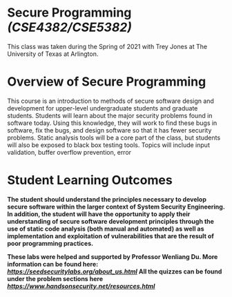 # Secure Programming _(CSE4382/CSE5382)_
This class was taken during the Spring of 2021 with Trey Jones at The University of Texas at Arlington.
<h1> Overview of Secure Programming </h1>
<p>This course is an introduction to methods of secure software design and development for upper-level
undergraduate students and graduate students. Students will learn about the major security problems
found in software today. Using this knowledge, they will work to find these bugs in software, fix the bugs,
and design software so that it has fewer security problems. Static analysis tools will be a core part of the
class, but students will also be exposed to black box testing tools. Topics will include input validation,
buffer overflow prevention, error</p>
<b>
<h1> Student Learning Outcomes </h1>
<p>The student should understand the principles necessary to develop secure software within the larger
context of System Security Engineering. In addition, the student will have the opportunity to apply their
understanding of secure software development principles through the use of static code analysis (both
manual and automated) as well as implementation and exploitation of vulnerabilities that are the result of
  poor programming practices.</p>

These labs were helped and supported by Professor Wenliang Du. 
More information can be found here: *https://seedsecuritylabs.org/about_us.html*
All the quizzes can be found under the **problem sections** here *https://www.handsonsecurity.net/resources.html*
